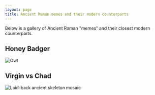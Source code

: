 ```yaml
---
layout: page
title: Ancient Roman memes and their modern counterparts
---
```


Below is a gallery of Ancient Roman "memes" and their closest modern counterparts.

## Honey Badger

![Owl](https://sarahemilybond.files.wordpress.com/2015/07/screen-shot-2015-07-21-at-7-12-35-am.png?w=1016&h=732)

## Virgin vs Chad

![Laid-back ancient skeleton mosaic](https://i.dailymail.co.uk/i/pix/2016/04/22/16/3370DD1900000578-0-image-a-15_1461338652188.jpg)
